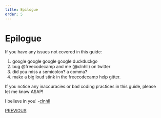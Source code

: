 ```yaml
---
title: Epilogue
order: 5
---
```

# Epilogue

If you have any issues not covered in this guide:

1. google google google google duckduckgo
2. bug @freecodecamp and me (@clnhll) on twitter
3. did you miss a semicolon? a comma?
4. make a big loud stink in the freecodecamp help gitter.

If you notice any inaccuracies or bad coding practices in this guide, please let me know ASAP!

I believe in you! -[clnhll](https://github.com/clnhll)

[PREVIOUS](Angular-Angular-Bonus-SocketIO)
